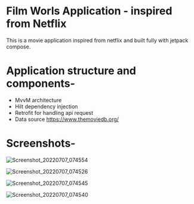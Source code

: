 # Film Worls Application - inspired from Netflix
This is a movie application inspired from netflix and built fully with jetpack compose.

# Application structure and components-
- MvvM architecture 
- Hilt dependency injection
- Retrofit for handling api request
- Data source https://www.themoviedb.org/

# Screenshots-
![Screenshot_20220707_074554](https://user-images.githubusercontent.com/83093834/177710396-046c3f8a-0bb5-40f7-a187-35b970c1b884.png)







![Screenshot_20220707_074526](https://user-images.githubusercontent.com/83093834/177710469-22ad8add-3bd6-49da-a442-583c3435ead1.png)








![Screenshot_20220707_074545](https://user-images.githubusercontent.com/83093834/177710496-b268dbc9-6e7a-4bc2-94b9-06b1d7ab0f64.png)








![Screenshot_20220707_074540](https://user-images.githubusercontent.com/83093834/177710519-69e1cd73-049a-4aa0-97ac-9b1cb131b038.png)
